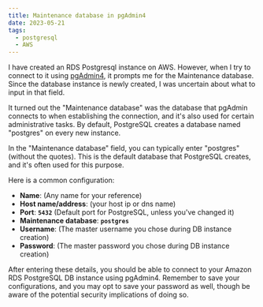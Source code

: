 ```yaml
---
title: Maintenance database in pgAdmin4
date: 2023-05-21
tags:
  - postgresql
  - AWS
---
```


I have created an RDS Postgresql instance on AWS. However, when I try to connect to it using [pgAdmin4](https://www.pgadmin.org/download/), it prompts me for the Maintenance database. Since the database instance is newly created, I was uncertain about what to input in that field. 


It turned out the "Maintenance database" was the database that pgAdmin connects to when establishing the connection, and it's also used for certain administrative tasks. By default, PostgreSQL creates a database named "postgres" on every new instance.


In the "Maintenance database" field, you can typically enter "postgres" (without the quotes). This is the default database that PostgreSQL creates, and it's often used for this purpose.


Here is a common configuration:

- **Name**: (Any name for your reference)
- **Host name/address**: (your host ip or dns name)
- **Port**: **`5432`** (Default port for PostgreSQL, unless you've changed it)
- **Maintenance database**: **`postgres`**
- **Username**: (The master username you chose during DB instance creation)
- **Password**: (The master password you chose during DB instance creation)

After entering these details, you should be able to connect to your Amazon RDS PostgreSQL DB instance using pgAdmin4. Remember to save your configurations, and you may opt to save your password as well, though be aware of the potential security implications of doing so.


